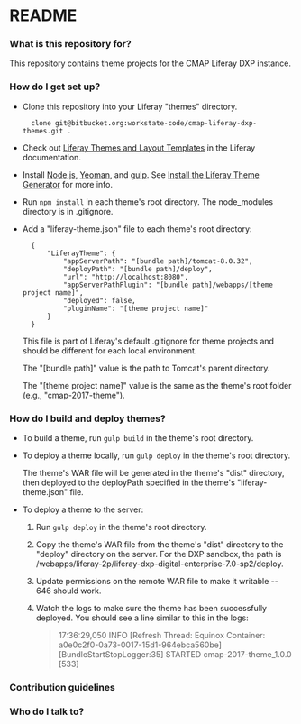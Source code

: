 # README #

### What is this repository for? ###

This repository contains theme projects for the CMAP Liferay DXP instance.

### How do I get set up? ###

* Clone this repository into your Liferay "themes" directory.

        clone git@bitbucket.org:workstate-code/cmap-liferay-dxp-themes.git .

* Check out [Liferay Themes and Layout Templates](https://dev.liferay.com/develop/tutorials/-/knowledge_base/7-0/introduction-to-themes) in the Liferay documentation.
 
* Install [Node.js](https://nodejs.org/en/), [Yeoman](http://yeoman.io/), and [gulp](https://gulpjs.com/). See [Install the Liferay Theme Generator](https://dev.liferay.com/develop/tutorials/-/knowledge_base/7-0/introduction-to-themes) for more info.

* Run `npm install` in each theme's root directory. The node_modules directory is in .gitignore.

* Add a "liferay-theme.json" file to each theme's root directory: 

        {
            "LiferayTheme": {
                "appServerPath": "[bundle path]/tomcat-8.0.32",
                "deployPath": "[bundle path]/deploy",
                "url": "http://localhost:8080",
                "appServerPathPlugin": "[bundle path]/webapps/[theme project name]",
                "deployed": false,
                "pluginName": "[theme project name]"
            }
        }

    This file is part of Liferay's default .gitignore for theme projects and should be different for each local environment.

    The "[bundle path]" value is the path to Tomcat's parent directory.
  
    The "[theme project name]" value is the same as the theme's root folder (e.g., "cmap-2017-theme"). 

### How do I build and deploy themes? ###

* To build a theme, run `gulp build` in the theme's root directory.

* To deploy a theme locally, run `gulp deploy` in the theme's root directory. 
   
    The theme's WAR file will be generated in the theme's "dist" directory, then deployed to the deployPath specified in the theme's "liferay-theme.json" file.

* To deploy a theme to the server:

    1. Run `gulp deploy` in the theme's root directory. 
    2. Copy the theme's WAR file from the theme's "dist" directory to the "deploy" directory on the server. For the DXP sandbox, the path is /webapps/liferay-2p/liferay-dxp-digital-enterprise-7.0-sp2/deploy.
    3. Update permissions on the remote WAR file to make it writable -- 646 should work. 
    4. Watch the logs to make sure the theme has been successfully deployed. You should see a line similar to this in the logs: 
        
        > 17:36:29,050 INFO  [Refresh Thread: Equinox Container: a0e0c2f0-0a73-0017-15d1-964ebca560be][BundleStartStopLogger:35] STARTED cmap-2017-theme_1.0.0 [533]

### Contribution guidelines ###

### Who do I talk to? ###
